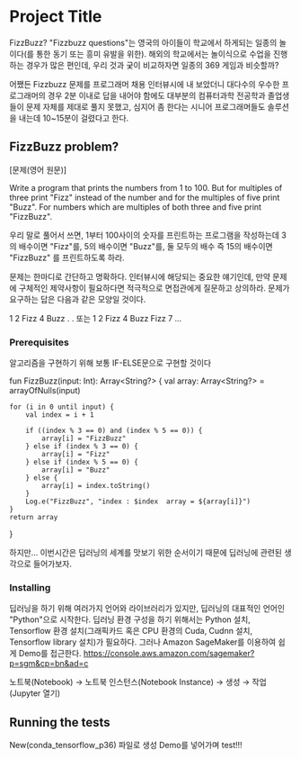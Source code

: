# Project Title

FizzBuzz? "Fizzbuzz questions"는 영국의 아이들이 학교에서 하게되는 일종의 놀이다(를 통한 동기 또는 흥미 유발을 위한). 해외의 학교에서는 놀이식으로 수업을 진행하는 경우가 많은 편인데, 우리 것과 궂이 비교하자면 일종의 369 게임과 비슷할까?

어쨌든 Fizzbuzz 문제를 프로그래머 채용 인터뷰시에 내 보았더니 대다수의 우수한 프로그래머의 경우 2분 이내로 답을 내어야 함에도 대부분의 컴퓨터과학 전공학과 졸업생들이 문제 자체를 제대로 풀지 못했고, 심지어 좀 한다는 시니어 프로그래머들도 솔루션을 내는데 10~15분이 걸렸다고 한다.


## FizzBuzz problem?

[문제(영어 원문)]

Write a program that prints the numbers from 1 to 100. But for multiples of three print "Fizz" instead of the number and for the multiples of five print "Buzz". For numbers which are multiples of both three and five print "FizzBuzz".

우리 말로 풀어서 쓰면, 1부터 100사이의 숫자를 프린트하는 프로그램을 작성하는데 3의 배수이면 "Fizz"를, 5의 배수이면 "Buzz"를, 둘 모두의 배수 즉 15의 배수이면 "FizzBuzz" 를 프린트하도록 하라.

문제는 한마디로 간단하고 명확하다. 인터뷰시에 해당되는 중요한 얘기인데, 만약 문제에 구체적인 제약사항이 필요하다면 적극적으로 면접관에게 질문하고 상의하라. 문제가 요구하는 답은 다음과 같은 모양일 것이다.

1
2
Fizz
4
Buzz
.
.
또는
1 2 Fizz 4 Buzz Fizz 7 ...


### Prerequisites

알고리즘을 구현하기 위해 보통 IF-ELSE문으로 구현할 것이다

fun FizzBuzz(input: Int): Array<String?> {
    val array: Array<String?> = arrayOfNulls(input)

    for (i in 0 until input) {
        val index = i + 1

        if ((index % 3 == 0) and (index % 5 == 0)) {
            array[i] = "FizzBuzz"
        } else if (index % 3 == 0) {
            array[i] = "Fizz"
        } else if (index % 5 == 0) {
            array[i] = "Buzz"
        } else {
            array[i] = index.toString()
        }
        Log.e("FizzBuzz", "index : $index  array = ${array[i]}")
    }
    return array
}

하지만... 이번시간은 딥러닝의 세계를 맛보기 위한 순서이기 때문에 딥러닝에 관련된 생각으로 들어가보자.


### Installing

딥러닝을 하기 위해 여러가지 언어와 라이브러리가 있지만, 딥러닝의 대표적인 언어인 "Python"으로 시작한다.
딥러닝 환경 구성을 하기 위해서는 Python 설치, Tensorflow 환경 설치(그래픽카드 혹은 CPU 환경의 Cuda, Cudnn 설치, Tensorflow library 설치)가 필요하다.
그러나 Amazon SageMaker를 이용하여 쉽게 Demo를 접근한다.
https://console.aws.amazon.com/sagemaker?p=sgm&cp=bn&ad=c

노트북(Notebook) → 노트북 인스턴스(Notebook Instance) → 생성 → 작업(Jupyter 열기)

## Running the tests

New(conda_tensorflow_p36) 파일로 생성
Demo를 넣어가며 test!!!
